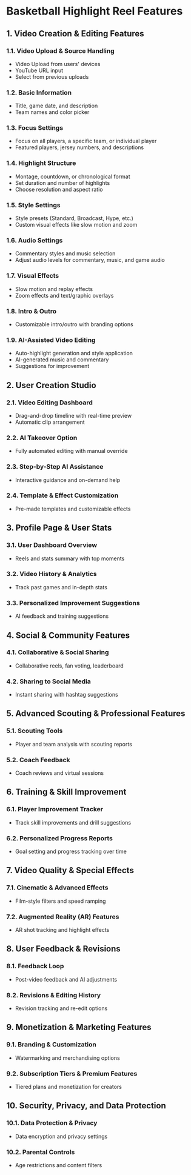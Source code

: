# Basketball Highlight Reel Features

## 1. Video Creation & Editing Features
### 1.1. Video Upload & Source Handling
- Video Upload from users' devices
- YouTube URL input
- Select from previous uploads

### 1.2. Basic Information
- Title, game date, and description
- Team names and color picker

### 1.3. Focus Settings
- Focus on all players, a specific team, or individual player
- Featured players, jersey numbers, and descriptions

### 1.4. Highlight Structure
- Montage, countdown, or chronological format
- Set duration and number of highlights
- Choose resolution and aspect ratio

### 1.5. Style Settings
- Style presets (Standard, Broadcast, Hype, etc.)
- Custom visual effects like slow motion and zoom

### 1.6. Audio Settings
- Commentary styles and music selection
- Adjust audio levels for commentary, music, and game audio

### 1.7. Visual Effects
- Slow motion and replay effects
- Zoom effects and text/graphic overlays

### 1.8. Intro & Outro
- Customizable intro/outro with branding options

### 1.9. AI-Assisted Video Editing
- Auto-highlight generation and style application
- AI-generated music and commentary
- Suggestions for improvement

## 2. User Creation Studio
### 2.1. Video Editing Dashboard
- Drag-and-drop timeline with real-time preview
- Automatic clip arrangement

### 2.2. AI Takeover Option
- Fully automated editing with manual override

### 2.3. Step-by-Step AI Assistance
- Interactive guidance and on-demand help

### 2.4. Template & Effect Customization
- Pre-made templates and customizable effects

## 3. Profile Page & User Stats
### 3.1. User Dashboard Overview
- Reels and stats summary with top moments

### 3.2. Video History & Analytics
- Track past games and in-depth stats

### 3.3. Personalized Improvement Suggestions
- AI feedback and training suggestions

## 4. Social & Community Features
### 4.1. Collaborative & Social Sharing
- Collaborative reels, fan voting, leaderboard

### 4.2. Sharing to Social Media
- Instant sharing with hashtag suggestions

## 5. Advanced Scouting & Professional Features
### 5.1. Scouting Tools
- Player and team analysis with scouting reports

### 5.2. Coach Feedback
- Coach reviews and virtual sessions

## 6. Training & Skill Improvement
### 6.1. Player Improvement Tracker
- Track skill improvements and drill suggestions

### 6.2. Personalized Progress Reports
- Goal setting and progress tracking over time

## 7. Video Quality & Special Effects
### 7.1. Cinematic & Advanced Effects
- Film-style filters and speed ramping

### 7.2. Augmented Reality (AR) Features
- AR shot tracking and highlight effects

## 8. User Feedback & Revisions
### 8.1. Feedback Loop
- Post-video feedback and AI adjustments

### 8.2. Revisions & Editing History
- Revision tracking and re-edit options

## 9. Monetization & Marketing Features
### 9.1. Branding & Customization
- Watermarking and merchandising options

### 9.2. Subscription Tiers & Premium Features
- Tiered plans and monetization for creators

## 10. Security, Privacy, and Data Protection
### 10.1. Data Protection & Privacy
- Data encryption and privacy settings

### 10.2. Parental Controls
- Age restrictions and content filters


